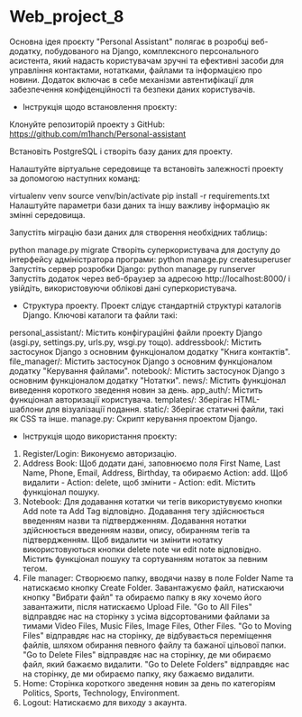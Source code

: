# Web_project_8
Основна ідея проєкту "Personal Assistant" полягає в розробці  веб-додатку, побудованого на Django, комплексного персонального асистента, який надасть користувачам зручні та ефективні засоби для управління контактами, нотатками, файлами та інформацією про новини. Додаток включає в себе механізми автентифікації для забезпечення конфіденційності та безпеки даних користувачів.

* Інструкція щодо встановлення проєкту:

Клонуйте репозиторій проекту з GitHub: https://github.com/m1hanch/Personal-assistant

Встановіть PostgreSQL і створіть базу даних для проекту.

Налаштуйте віртуальне середовище та встановіть залежності проекту за допомогою наступних команд:

virtualenv venv
source venv/bin/activate
pip install -r requirements.txt
Налаштуйте параметри бази даних та іншу важливу інформацію як змінні середовища. 

Запустіть міграцію бази даних для створення необхідних таблиць:

python manage.py migrate
Створіть суперкористувача для доступу до інтерфейсу адміністратора програми:
python manage.py createsuperuser
Запустіть сервер розробки Django:
python manage.py runserver
Запустіть додаток через веб-браузер за адресою http://localhost:8000/ і увійдіть, використовуючи облікові дані суперкористувача.

* Структура проекту. Проект слідує стандартній структурі каталогів Django. Ключові каталоги та файли такі:

personal_assistant/: Містить конфігураційні файли проекту Django (asgi.py, settings.py, urls.py, wsgi.py тощо).
addressbook/: Містить застосунок Django з основним функціоналом додатку "Книга контактів".
file_manager/: Містить застосунок Django з основним функціоналом додатку "Керування файлами".
notebook/: Містить застосунок Django з основним функціоналом додатку "Нотатки".
news/: Містить функціонал виведення короткого зведення новин за день.
app_auth/: Містить функціонал авторизації користувача.
templates/: Зберігає HTML-шаблони для візуалізації подання.
static/: Зберігає статичні файли, такі як CSS та інше.
manage.py: Скрипт керування проектом Django.

* Інструкція щодо використання проєкту:

1. Register/Login: Виконуємо авторизацію.
2. Address Book: Щоб додати дані, заповнюємо поля First Name, Last Name, Phone, Email, Address, Birthday, та обираємо Action: add. Щоб видалити - Action: delete, щоб змінити - Action: edit. Містить функціонал пошуку.
3. Notebook: Для додавання котатки чи тегів використувуємо кнопки Add note та Add Tag відповідно. Додавання тегу здійснюється введенням назви та підтвердженням. Додавання нотатки здійснюється введенням назви, опису, обиранням тегів та підтвердженням. Щоб видалити чи змінити нотатку використовуються кнопки delete note чи edit note відповідно. Містить функціонал пошуку та сортуванням нотаток за певним тегом.
4. File manager: Створюємо папку, вводячи назву в поле Folder Name та натискаємо кнопку Create Folder. Завантажуємо файл, натискаючи кнопку "Вибрати файл" та обираємо папку в яку хочемо його завантажити, після натискаємо Upload File. "Go to All Files" відправдяє нас на сторінку з усіма відсортованими файлами за тимами Video Files, Music Files, Image Files, Other Files. "Go to Moving Files" відправдяє нас на сторінку, де відбувається переміщення файлів, шляхом обирання певного файлу та бажаної цільової папки. "Go to Delete Files" відправдяє нас на сторінку, де ми обираємо файл, який бажаємо видалити. "Go to Delete Folders" відправдяє нас на сторінку, де ми обираємо папку, яку бажаємо видалити.
5. Home: Сторінка короткого зведення новин за день по категоріям Politics, Sports, Technology, Environment.
6. Logout: Натискаємо для виходу з акаунта.
